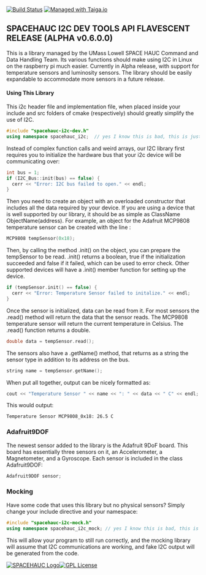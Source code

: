 <!-- Replace the below line with your own Travis-CI build label. -->
[![Build Status](https://travis-ci.org/SpaceHAUC-Command-and-Data-Handling/SPACEHAUC-I2C-dev.svg?branch=master)](https://travis-ci.org/SpaceHAUC-Command-and-Data-Handling/SPACEHAUC-I2C-dev) [![Managed with Taiga.io](https://camo.githubusercontent.com/eec9589abe09569dc4a1706b36527b49051b89db/68747470733a2f2f696d672e736869656c64732e696f2f62616467652f6d616e61676564253230776974682d54616967612e696f2d677265656e2e737667)](https://taiga.io "Managed with Taiga.io")

## SPACEHAUC I2C DEV TOOLS API FLAVESCENT RELEASE (ALPHA v0.6.0.0)

This is a library managed by the UMass Lowell SPACE HAUC Command and Data Handling Team. Its various functions should make using I2C in Linux on the raspberry pi much easier. Currently in Alpha release, with support for temperature sensors and luminosity sensors. The library should be easily expandable to accommodate more sensors in a future release.

#### Using This Library

This i2c header file and implementation file, when placed inside your include and src folders of cmake (respectively) should greatly simplify the use of I2C.

```C++
#include "spacehauc-i2c-dev.h"
using namespace spacehauc_i2c;  // yes I know this is bad, this is just easier to show for an example.
```  

Instead of complex function calls and weird arrays, our I2C library first requires you to initialize the hardware bus that your i2c device will be communicating over:

```C++
int bus = 1;
if (I2C_Bus::init(bus) == false) {
  cerr << "Error: I2C bus failed to open." << endl;
}
```

Then you need to create an object with an overloaded constructor that includes all the data required by your device. If you are using a device that is well supported by our library, it should be as simple as ClassName ObjectName(address). For example, an object for the Adafruit MCP9808 temperature sensor can be created with the line :

```C++
MCP9808 tempSensor(0x18);
```

Then, by calling the method .init() on the object, you can prepare the tempSensor to be read. .init() returns a boolean, true if the initialization succeeded and false if it failed, which can be used to error check. Other supported devices will have a .init() member function for setting up the device.

```C++
if (tempSensor.init() == false) {
  cerr << "Error: Temperature Sensor failed to initalize." << endl;
}
```

Once the sensor is initialized, data can be read from it. For most sensors the .read() method will return the data that the sensor reads. The MCP9808 temperature sensor will return the current temperature in Celsius. The .read() function returns a double.

```C++
double data = tempSensor.read();
```

The sensors also have a .getName() method, that returns as a string the sensor type in addition to its address on the bus.

```C++
string name = tempSensor.getName();
```

When put all together, output can be nicely formatted as:

```C++
cout << "Temperature Sensor " << name << ": " << data << " C" << endl;
```
This would output:
```
Temperature Sensor MCP9808_0x18: 26.5 C
```

### Adafruit9DOF
The newest sensor added to the library is the Adafruit 9DoF board. This board has essentially three sensors on it, an Accelerometer, a Magnetometer, and a Gyroscope. Each sensor is included in the class Adafruit9DOF:
```C++
Adafruit9DOF sensor;
```







### Mocking

Have some code that uses this library but no physical sensors? Simply change your include directive and your namespace:

```C++
#include "spacehauc-i2c-mock.h"
using namespace spacehauc_i2c_mock; // yes I know this is bad, this is just easier to show for an example.
```

This will allow your program to still run correctly, and the mocking library will assume that I2C communications are working, and fake I2C output will be generated from the code.

[![SPACEHAUC Logo](http://djbaumann.github.io/images/spacehauclogo.png)](https://www.uml.edu/Research/LoCSST/Research/spacehauc/about.aspx)[![GPL License](http://darrienglasser.com/gpl-v3-logo.jpg)](http://www.gnu.org/licenses/gpl-3.0.en.html)
